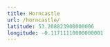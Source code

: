 ```yaml
---
title: Horncastle
url: /horncastle/
latitude: 53.208823900000006
longitude: -0.11711110000000001
---
```

